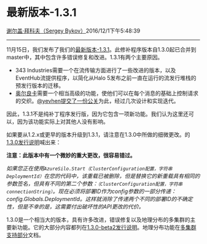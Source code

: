 # 最新版本-1.3.1

[谢尔盖·拜科夫（Sergey Bykov）](https://github.com/sergeybykov)2016/12/1下午5:48:39

* * *

11月15日，我们发布了我们的[最新版本-1.3.1](https://github.com/dotnet/orleans/releases/tag/v1.3.1)。此修补程序版本自1.3.0起已合并到master中，其中包含许多错误修复和改进。1.3.1有两个主要原因。

-   343 Industries需要一个在流传输方面进行了一些改进的版本，以及EventHub流提供程序，以简化从Halo 5发布之前一直在运行的流发行堆栈的预发行版本的迁移。
-   [奥尔良卡](https://github.com/OrleansContrib/Orleankka)需要一个相当高级的功能，使他们可以在每个消息的基础上控制请求的交织。[@yevhen](https://github.com/yevhen)[提交了一份公关](https://github.com/dotnet/orleans/pull/2246)为此，经过几次设计和实现迭代。

因此，1.3.1不是纯补丁程序发行版，因为它包含一项新功能。我们认为这里还可以，因为该功能实际上对其他人没有影响。

如果要从1.2.x或更早的版本升级到1.3.1，请注意在1.3.0中所做的细微更改。的[1.3.0发行说明](https://github.com/dotnet/orleans/releases/tag/v1.3.0)喊出来：

**注意：此版本中有一个微妙的重大更改，很容易错过。**

*如果您正在使用`AzureSilo.Start（ClusterConfiguration配置，字符串DeploymentId）`在您的代码中，该重载已被删除，但是替换它的新重载具有相同的参数签名，但具有不同的第二个参数：`（ClusterConfiguration配置，字符串connectionString）`。现在必须将部署ID作为config参数的一部分传递：config.Globals.DeploymentId。这样就消除了传递两个不同的部署ID的不确定性，但是不幸的是，这需要付出破坏性的API更改的代价。*

1.3.0是一个相当大的版本，具有许多改进，错误修复以及地理分布的多集群的主要新功能。它的大部分内容都列在[1.3.0-beta2发行说明](https://github.com/dotnet/orleans/releases/tag/v1.3.0-beta2)。地理分布功能在[多集群支持部分](http://dotnet.github.io/orleans/Documentation/Multi-Cluster/Overview.html)文档。
